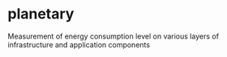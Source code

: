 # planetary
Measurement of energy consumption level on various layers of infrastructure and application components
